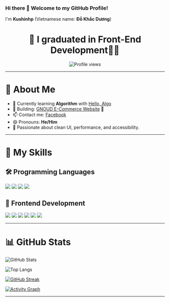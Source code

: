 ### Hi there 👋 Welcome to my GitHub Profile!  
I'm **Kushinhp** (Vietnamese name: **Đỗ Khắc Dương**)

<h1 align="center"> 🔭 I graduated in Front-End Development👨‍🎓 </h1>

<div align="center">
  
![Profile views](https://komarev.com/ghpvc/?username=dokhacduong1&color=blueviolet)

</div>

---

# 🤘 About Me

- 🌱 Currently learning **Algorithm** with [Hello, Algo](https://www.hello-algo.com)  
- 💼 Building: [GNOUD E-Commerce Website](https://github.com/dokhacduong1/GNOUD-E_COMMERCE) 🛒  
- 📫 Contact me: [Facebook](https://www.facebook.com/Kushinh1/)  
- 😄 Pronouns: **He/Him**  
- 🚀 Passionate about clean UI, performance, and accessibility.

---

# 🧠 My Skills

## 🛠 Programming Languages

<p align="left">
  <img src="https://img.shields.io/badge/javascript-%23323330.svg?style=for-the-badge&logo=javascript&logoColor=%23F7DF1E"/>
  <img src="https://img.shields.io/badge/typescript-%23007ACC.svg?style=for-the-badge&logo=typescript&logoColor=white"/>
  <img src="https://img.shields.io/badge/python-%2314354C.svg?style=for-the-badge&logo=python&logoColor=white"/>
  <img src="https://img.shields.io/badge/c%23-%23239120.svg?style=for-the-badge&logo=c-sharp&logoColor=white"/>
</p>

## 🎨 Frontend Development

<p align="left"> 
  <img src="https://img.shields.io/badge/html5-%23E34F26.svg?style=for-the-badge&logo=html5&logoColor=white"/>  
  <img src="https://img.shields.io/badge/css3-%231572B6.svg?style=for-the-badge&logo=css3&logoColor=white"/>
  <img src="https://img.shields.io/badge/tailwindcss-%2338B2AC.svg?style=for-the-badge&logo=tailwind-css&logoColor=white"/>
  <img src="https://img.shields.io/badge/SASS-hotpink.svg?style=for-the-badge&logo=SASS&logoColor=white"/>
  <img src="https://img.shields.io/badge/react-%2320232a.svg?style=for-the-badge&logo=react&logoColor=%2361DAFB"/>
  <img src="https://img.shields.io/badge/WordPress-%23117AC9.svg?style=for-the-badge&logo=WordPress&logoColor=white"/>
</p>

---

# 📊 GitHub Stats

<!-- Stats card -->
![GitHub Stats](https://github-readme-stats.vercel.app/api?username=dokhacduong1&show_icons=true&count_private=true&theme=default)

<!-- Top languages card -->
![Top Langs](https://github-readme-stats.vercel.app/api/top-langs/?username=dokhacduong1&layout=compact&theme=default)

<!-- Contribution streak -->
[![GitHub Streak](https://github-readme-streak-stats.herokuapp.com?user=dokhacduong1&theme=default)](https://github.com/DenverCoder1/github-readme-streak-stats)

<!-- Contribution activity graph -->
[![Activity Graph](https://github-readme-activity-graph.vercel.app/graph?username=dokhacduong1&theme=github-compact)](https://github.com/Ashutosh00710/github-readme-activity-graph)

---

<!-- Optionally you can add: 📚 Blog posts, 🧑‍💻 Freelance info, 🧩 Fun facts, etc. -->
